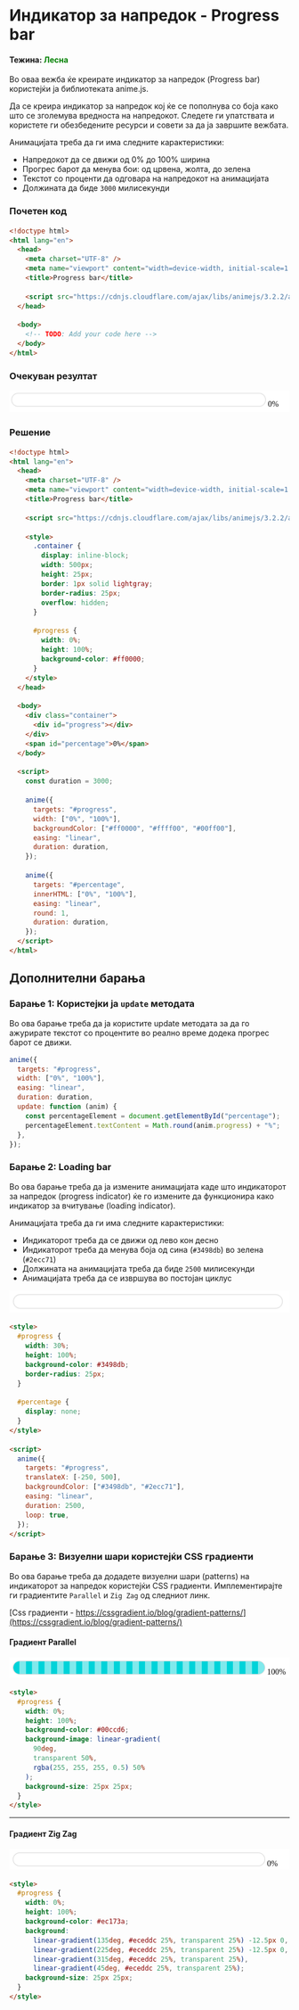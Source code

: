 # Индикатор за напредок - Progress bar

#### Тежина: <span style="color: green">Лесна</span>

Во оваа вежба ќе креирате индикатор за напредок (Progress bar) користејќи ја библиотеката anime.js.

Да се креира индикатор за напредок кој ќе се пополнува со боја како што се зголемува вредноста на напредокот. Следете ги упатствата и користете ги обезбедените ресурси и совети за да ја завршите вежбата.

Анимацијата треба да ги има следните карактеристики:

- Напредокот да се движи од 0% до 100% ширина
- Прогрес барот да менува бои: од црвена, жолта, до зелена
- Текстот со проценти да одговара на напредокот на анимацијата
- Должината да биде `3000` милисекунди

### Почетен код

```html
<!doctype html>
<html lang="en">
  <head>
    <meta charset="UTF-8" />
    <meta name="viewport" content="width=device-width, initial-scale=1.0" />
    <title>Progress bar</title>

    <script src="https://cdnjs.cloudflare.com/ajax/libs/animejs/3.2.2/anime.min.js"></script>
  </head>

  <body>
    <!-- TODO: Add your code here -->
  </body>
</html>
```

### Очекуван резултат

![Progressbar](./img/progress-bar.gif)

### Решение

```html
<!doctype html>
<html lang="en">
  <head>
    <meta charset="UTF-8" />
    <meta name="viewport" content="width=device-width, initial-scale=1.0" />
    <title>Progress bar</title>

    <script src="https://cdnjs.cloudflare.com/ajax/libs/animejs/3.2.2/anime.min.js"></script>

    <style>
      .container {
        display: inline-block;
        width: 500px;
        height: 25px;
        border: 1px solid lightgray;
        border-radius: 25px;
        overflow: hidden;
      }

      #progress {
        width: 0%;
        height: 100%;
        background-color: #ff0000;
      }
    </style>
  </head>

  <body>
    <div class="container">
      <div id="progress"></div>
    </div>
    <span id="percentage">0%</span>
  </body>

  <script>
    const duration = 3000;

    anime({
      targets: "#progress",
      width: ["0%", "100%"],
      backgroundColor: ["#ff0000", "#ffff00", "#00ff00"],
      easing: "linear",
      duration: duration,
    });

    anime({
      targets: "#percentage",
      innerHTML: ["0%", "100%"],
      easing: "linear",
      round: 1,
      duration: duration,
    });
  </script>
</html>
```

## Дополнителни барања

### Барање 1: Користејки ја `update` методата

Во ова барање треба да ја користите update методата за да го ажурирате текстот со процентите во реално време додека прогрес барот се движи.

```js
anime({
  targets: "#progress",
  width: ["0%", "100%"],
  easing: "linear",
  duration: duration,
  update: function (anim) {
    const percentageElement = document.getElementById("percentage");
    percentageElement.textContent = Math.round(anim.progress) + "%";
  },
});
```

### Барање 2: Loading bar

Во ова барање треба да ја измените анимацијата каде што индикаторот за напредок (progress indicator) ќе го измените да функционира како индикатор за вчитување (loading indicator).

Анимацијата треба да ги има следните карактеристики:

- Индикаторот треба да се движи од лево кон десно
- Индикаторот треба да менува боја од сина (`#3498db`) во зелена (`#2ecc71`)
- Должината на анимацијата треба да биде `2500` милисекунди
- Анимацијата треба да се извршува во постојан циклус

![Progressbar](./img/loading.gif)

```html
<style>
  #progress {
    width: 30%;
    height: 100%;
    background-color: #3498db;
    border-radius: 25px;
  }

  #percentage {
    display: none;
  }
</style>

<script>
  anime({
    targets: "#progress",
    translateX: [-250, 500],
    backgroundColor: ["#3498db", "#2ecc71"],
    easing: "linear",
    duration: 2500,
    loop: true,
  });
</script>
```

### Барање 3: Визуелни шари користејќи CSS градиенти

Во ова барање треба да додадете визуелни шари (patterns) на индикаторот за напредок користејќи CSS градиенти. Имплементирајте ги градиентите `Parallel` и `Zig Zag` од следниот линк.

[Css градиенти - https://cssgradient.io/blog/gradient-patterns/](https://cssgradient.io/blog/gradient-patterns/)

#### Градиент Parallel

![Progressbar](./img/progress-lines.gif)

```html
<style>
  #progress {
    width: 0%;
    height: 100%;
    background-color: #00ccd6;
    background-image: linear-gradient(
      90deg,
      transparent 50%,
      rgba(255, 255, 255, 0.5) 50%
    );
    background-size: 25px 25px;
  }
</style>
```

---

#### Градиент Zig Zag

![Progressbar](./img/progress-zigzag.gif)

```html
<style>
  #progress {
    width: 0%;
    height: 100%;
    background-color: #ec173a;
    background:
      linear-gradient(135deg, #eceddc 25%, transparent 25%) -12.5px 0,
      linear-gradient(225deg, #eceddc 25%, transparent 25%) -12.5px 0,
      linear-gradient(315deg, #eceddc 25%, transparent 25%),
      linear-gradient(45deg, #eceddc 25%, transparent 25%);
    background-size: 25px 25px;
  }
</style>
```
